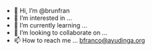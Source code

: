 - 👋 Hi, I’m @brunfran
- 👀 I’m interested in ...
- 🌱 I’m currently learning ...
- 💞️ I’m looking to collaborate on ...
- 📫 How to reach me ... bfranco@ayudinga.org

<!---
brunfran/brunfran is a ✨ special ✨ repository because its `README.md` (this file) appears on your GitHub profile.
You can click the Preview link to take a look at your changes.
--->

